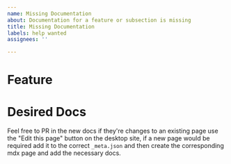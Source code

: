 ```yaml
---
name: Missing Documentation
about: Documentation for a feature or subsection is missing
title: Missing Documentation
labels: help wanted
assignees: ''

---
```


# Feature

# Desired Docs

Feel free to PR in the new docs if they're changes to an existing page use the "Edit this page" button on the desktop site, if a new page would be required add it to the correct `_meta.json` and then create the corresponding mdx page and add the necessary docs.
